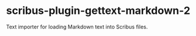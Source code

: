 scribus-plugin-gettext-markdown-2
=================================

Text importer for loading Markdown text into Scribus files.
